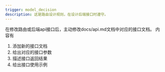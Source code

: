 ```yaml
---
trigger: model_decision
description: 这是路由设计规则，在设计后端接口时遵守。
---
```


在修改路由或后端api接口后，主动修改docs/api.md文档中对应的接口文档。
内容有
1. 添加新的接口文档
2. 给出对应的接口参数
3. 描述接口返回结果
4. 给出接口使用示例